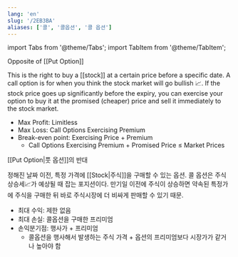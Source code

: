```yaml
---
lang: 'en'
slug: '/2EB3BA'
aliases: ['콜', '콜옵션', '콜 옵션']
---
```


import Tabs from '@theme/Tabs';
import TabItem from '@theme/TabItem';

<Tabs groupId='lang' queryString>
<TabItem value='en' label='English 🇺🇸' lang='en-US' default>
<div lang='en-US'>

Opposite of [[Put Option]]

This is the right to buy a [[stock]] at a certain price before a specific date.
A call option is for when you think the stock market will go bullish 📈.
If the stock price goes up significantly before the expiry, you can exercise your option to buy it at the promised (cheaper) price and sell it immediately to the stock market.

- Max Profit: Limitless
- Max Loss: Call Options Exercising Premium
- Break-even point: Exercising Price + Premium
  - Call Options Exercising Premium + Promised Price ≤ Market Prices

</div>
</TabItem>
<TabItem value='ko' label='한국어 🇰🇷' lang='ko-KR'>
<div lang='ko-KR'>

[[Put Option|풋 옵션]]의 반대

정해진 날짜 이전, 특정 가격에 [[Stock|주식]]을 구매할 수 있는 옵션.
콜 옵션은 주식 상승세📈가 예상될 때 잡는 포지션이다.
만기일 이전에 주식이 상승하면 약속된 특정가에 주식을 구매한 뒤 바로 주식시장에 더 비싸게 판매할 수 있기 때문.

- 최대 수익: 제한 없음
- 최대 손실: 콜옵션을 구매한 프리미엄
- 손익분기점: 행사가 + 프리미엄
  - 콜옵션을 행사해서 발생하는 주식 가격 + 옵션의 프리미엄보다 시장가가 같거나 높아야 함

</div>
</TabItem>
</Tabs>
